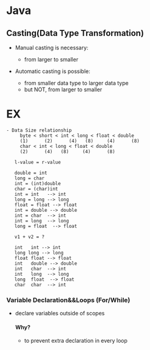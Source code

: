 # Java

## Casting(Data Type Transformation)

- Manual casting is necessary:
  - from larger to smaller

- Automatic casting is possible:
  - from smaller data type to larger data type
  - but NOT, from larger to smaller

# EX

    - Data Size relationship
         byte < short < int < long < float < double
         (1)      (2)      (4)   (8)     (4)      (8)
         char < int < long < float < double
         (2)      (4)   (8)     (4)      (8)
       
       l-value = r-value
       
       double = int
       long = char
       int = (int)double   
       char = (char)int
       int = int   --> int
       long = long --> long
       float = float --> float
       int = double --> double
       int = char  --> int
       int = long  --> long
       long = float  --> float
       
       v1 + v2 = ?
    
       int   int --> int
       long long --> long
       float float --> float
       int   double --> double
       int   char  --> int
       int   long  --> long
       long  float  --> float
       char  char  --> int
    

### Variable Declaration&&Loops (For/While)

- declare variables outside of scopes

  #### Why?
  - to prevent extra declaration in every loop
